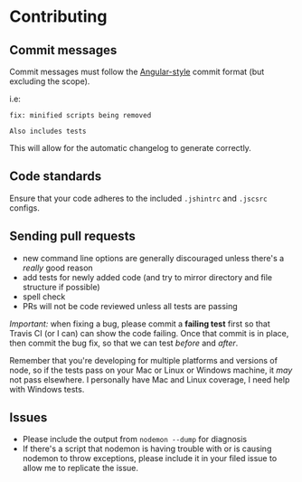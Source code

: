 # Contributing

## Commit messages

Commit messages must follow the [Angular-style](https://github.com/angular/angular.js/blob/master/CONTRIBUTING.md#commit-message-format) commit format (but excluding the scope).

i.e:

```text
fix: minified scripts being removed

Also includes tests
```

This will allow for the automatic changelog to generate correctly.

## Code standards

Ensure that your code adheres to the included `.jshintrc` and `.jscsrc` configs.

## Sending pull requests

- new command line options are generally discouraged unless there's a *really* good reason
- add tests for newly added code (and try to mirror directory and file structure if possible)
- spell check
- PRs will not be code reviewed unless all tests are passing

*Important:* when fixing a bug, please commit a **failing test** first so that Travis CI (or I can) can show the code failing. Once that commit is in place, then commit the bug fix, so that we can test *before* and *after*.

Remember that you're developing for multiple platforms and versions of node, so if the tests pass on your Mac or Linux or Windows machine, it *may* not pass elsewhere. I personally have Mac and Linux coverage, I need help with Windows tests.

## Issues

- Please include the output from `nodemon --dump` for diagnosis
- If there's a script that nodemon is having trouble with or is causing nodemon to throw exceptions, please include it in your filed issue to allow me to replicate the issue.